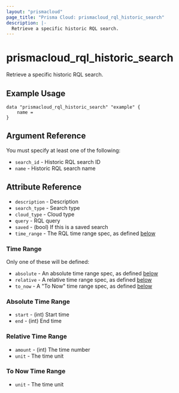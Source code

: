 ```yaml
---
layout: "prismacloud"
page_title: "Prisma Cloud: prismacloud_rql_historic_search"
description: |-
  Retrieve a specific historic RQL search.
---
```


# prismacloud_rql_historic_search

Retrieve a specific historic RQL search.

## Example Usage

```hcl
data "prismacloud_rql_historic_search" "example" {
    name = 
}
```

## Argument Reference

You must specify at least one of the following:

* `search_id` - Historic RQL search ID
* `name` - Historic RQL search name

## Attribute Reference

* `description` - Description
* `search_type` - Search type
* `cloud_type` - Cloud type
* `query` - RQL query
* `saved` - (bool) If this is a saved search
* `time_range` - The RQL time range spec, as defined [below](#time-range)

### Time Range

Only one of these will be defined:

* `absolute` - An absolute time range spec, as defined [below](#absolute-time-range)
* `relative` - A relative time range spec, as defined [below](#relative-time-range)
* `to_now` - A "To Now" time range spec, as defined [below](#to-now-time-range)

### Absolute Time Range

* `start` - (int) Start time
* `end` - (int) End time

### Relative Time Range

* `amount` - (int) The time number
* `unit` - The time unit

### To Now Time Range

* `unit` - The time unit

